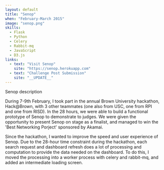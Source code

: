 ```yaml
---
layout: default
title: "Senop"
when: "February-March 2015"
image: "senop.png"
skills:
  - Flask
  - Python
  - Celery
  - Rabbit-mq
  - JavaScript
  - D3.js
links:
  - text: "Visit Senop"
    site: "https://senop.herokuapp.com"
  - text: "Challenge Post Submission"
    site: "__UPDATE__"
---
```


Senop description

During 7-9th February, I took part in the annual Brown University hackathon, Hack@Brown, with 3 other teammates (one also from USC, one from RPI and one from RISD). In the 28 hours, we were able to build a functional prototype of Senop to demonstrate to judges. We were given the opportunity to present Senop on stage as a finalist, and managed to win the 'Best Networking Porject' sponsored by Akamai. 

Since the hackathon, I wanted to improve the speed and user experience of Senop. Due to the 28-hour time constraint during the hackathon, each search request and dashboard refresh does a lot of processing and computation to provide the data needed on the dashboard. To do this, I moved the processing into a worker process with celery and rabbit-mq, and added an intermediate loading screen. 

